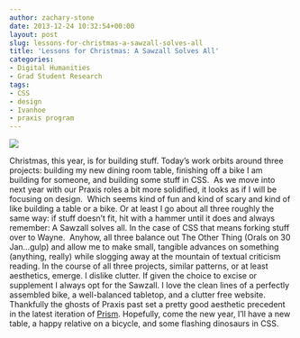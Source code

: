 ```yaml
---
author: zachary-stone
date: 2013-12-24 10:32:54+00:00
layout: post
slug: lessons-for-christmas-a-sawzall-solves-all
title: 'Lessons for Christmas: A Sawzall Solves All'
categories:
- Digital Humanities
- Grad Student Research
tags:
- CSS
- design
- Ivanhoe
- praxis program
---
```


[![](http://i21.geccdn.net/site/images/n-picgroup/DWA_DCS380B.jpg)](http://i21.geccdn.net/site/images/n-picgroup/DWA_DCS380B.jpg)

Christmas, this year, is for building stuff. Today’s work orbits around three projects: building my new dining room table, finishing off a bike I am building for someone, and building some stuff in CSS.  <!-- more -->As we move into next year with our Praxis roles a bit more solidified, it looks as if I will be focusing on design.  Which seems kind of fun and kind of scary and kind of like building a table or a bike. Or at least I go about all three roughly the same way: if stuff doesn’t fit, hit with a hammer until it does and always remember: A Sawzall solves all. In the case of CSS that means forking stuff over to Wayne.  Anyhow, all three balance out The Other Thing (Orals on 30 Jan…gulp) and allow me to make small, tangible advances on something (anything, really) while slogging away at the mountain of textual criticism reading. In the course of all three projects, similar patterns, or at least aesthetics, emerge. I dislike clutter. If given the choice to excise or supplement I always opt for the Sawzall. I love the clean lines of a perfectly assembled bike, a well-balanced tabletop, and a clutter free website.  Thankfully the ghosts of Praxis past set a pretty good aesthetic precedent in the latest iteration of [Prism](http://prism.scholarslab.org/pages/index?locale=en). Hopefully, come the new year, I’ll have a new table, a happy relative on a bicycle, and some flashing dinosaurs in CSS.
